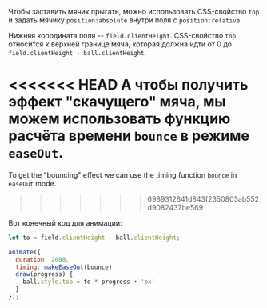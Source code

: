 Чтобы заставить мячик прыгать, можно использовать CSS-свойство `top` и задать мячику `position:absolute` внутри поля с `position:relative`.

Нижняя координата поля -- `field.clientHeight`. CSS-свойство `top` относится к верхней границе мяча, которая должна идти от 0 до `field.clientHeight - ball.clientHeight`.

<<<<<<< HEAD
А чтобы получить эффект "скачущего" мяча, мы можем использовать функцию расчёта времени `bounce` в режиме `easeOut`.
=======
To get the "bouncing" effect we can use the timing function `bounce` in `easeOut` mode.
>>>>>>> 6989312841d843f2350803ab552d9082437be569

Вот конечный код для анимации:

```js
let to = field.clientHeight - ball.clientHeight;

animate({
  duration: 2000,
  timing: makeEaseOut(bounce),
  draw(progress) {
    ball.style.top = to * progress + 'px'
  }
});
```
